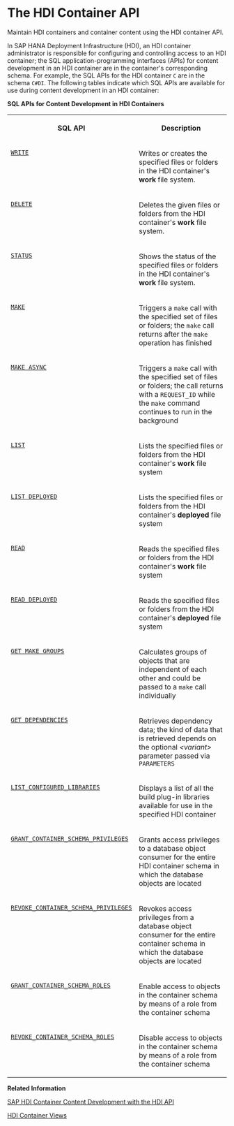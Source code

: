 <!-- loio40ba784dcaf44989b23f7eda316b4a0b -->

# The HDI Container API

Maintain HDI containers and container content using the HDI container API.

In SAP HANA Deployment Infrastructure \(HDI\), an HDI container administrator is responsible for configuring and controlling access to an HDI container; the SQL application-programming interfaces \(APIs\) for content development in an HDI container are in the container's corresponding schema. For example, the SQL APIs for the HDI container `C` are in the schema `C#DI`. The following tables indicate which SQL APIs are available for use during content development in an HDI container:

**SQL APIs for Content Development in HDI Containers**


<table>
<tr>
<th valign="top">

SQL API

</th>
<th valign="top">

Description

</th>
</tr>
<tr>
<td valign="top">

[`WRITE`](write-bfd0969.md) 

</td>
<td valign="top">

Writes or creates the specified files or folders in the HDI container's **work** file system.

</td>
</tr>
<tr>
<td valign="top">

[`DELETE`](delete-d5c50df.md) 

</td>
<td valign="top">

Deletes the given files or folders from the HDI container's **work** file system.

</td>
</tr>
<tr>
<td valign="top">

[`STATUS`](status-e14a40c.md) 

</td>
<td valign="top">

Shows the status of the specified files or folders in the HDI container's **work** file system.

</td>
</tr>
<tr>
<td valign="top">

[`MAKE`](make-7a0b4c5.md) 

</td>
<td valign="top">

Triggers a `make` call with the specified set of files or folders; the `make` call returns after the `make` operation has finished

</td>
</tr>
<tr>
<td valign="top">

[`MAKE ASYNC`](make-async-e871e85.md) 

</td>
<td valign="top">

Triggers a `make` call with the specified set of files or folders; the call returns with a `REQUEST_ID` while the `make` command continues to run in the background

</td>
</tr>
<tr>
<td valign="top">

[`LIST`](list-8bb0757.md) 

</td>
<td valign="top">

Lists the specified files or folders from the HDI container's **work** file system

</td>
</tr>
<tr>
<td valign="top">

[`LIST DEPLOYED`](list-deployed-6709ac6.md) 

</td>
<td valign="top">

Lists the specified files or folders from the HDI container's **deployed** file system

</td>
</tr>
<tr>
<td valign="top">

[`READ`](read-11ddeb3.md) 

</td>
<td valign="top">

Reads the specified files or folders from the HDI container's **work** file system

</td>
</tr>
<tr>
<td valign="top">

[`READ DEPLOYED`](read-deployed-5873a56.md) 

</td>
<td valign="top">

Reads the specified files or folders from the HDI container's **deployed** file system

</td>
</tr>
<tr>
<td valign="top">

[`GET MAKE GROUPS`](get-make-groups-d8b856b.md) 

</td>
<td valign="top">

Calculates groups of objects that are independent of each other and could be passed to a `make` call individually

</td>
</tr>
<tr>
<td valign="top">

[`GET DEPENDENCIES`](get-dependencies-dc12a28.md) 

</td>
<td valign="top">

Retrieves dependency data; the kind of data that is retrieved depends on the optional *<variant\>* parameter passed via `PARAMETERS` 

</td>
</tr>
<tr>
<td valign="top">

[`LIST_CONFIGURED_LIBRARIES`](list-configured-libraries-c55fb25.md) 

</td>
<td valign="top">

Displays a list of all the build plug-in libraries available for use in the specified HDI container

</td>
</tr>
<tr>
<td valign="top">

[`GRANT_CONTAINER_SCHEMA_PRIVILEGES`](grant-container-schema-privileges-d751824.md) 

</td>
<td valign="top">

Grants access privileges to a database object consumer for the entire HDI container schema in which the database objects are located

</td>
</tr>
<tr>
<td valign="top">

[`REVOKE_CONTAINER_SCHEMA_PRIVILEGES`](revoke-container-schema-privileges-c9c9455.md) 

</td>
<td valign="top">

Revokes access privileges from a database object consumer for the entire container schema in which the database objects are located

</td>
</tr>
<tr>
<td valign="top">

[`GRANT_CONTAINER_SCHEMA_ROLES`](grant-container-schema-roles-2429050.md) 

</td>
<td valign="top">

Enable access to objects in the container schema by means of a role from the container schema

</td>
</tr>
<tr>
<td valign="top">

[`REVOKE_CONTAINER_SCHEMA_ROLES`](revoke-container-schema-roles-83541ed.md) 

</td>
<td valign="top">

Disable access to objects in the container schema by means of a role from the container schema

</td>
</tr>
</table>

**Related Information**  


[SAP HDI Container Content Development with the HDI API](sap-hdi-container-content-development-with-the-hdi-api-bea716c.md "SAP HDI includes an SQL API for the development of content in SAP HDI containers.")

[HDI Container Views](hdi-container-views-2b3814d.md "Display information about calls made with the HDI container API.")

